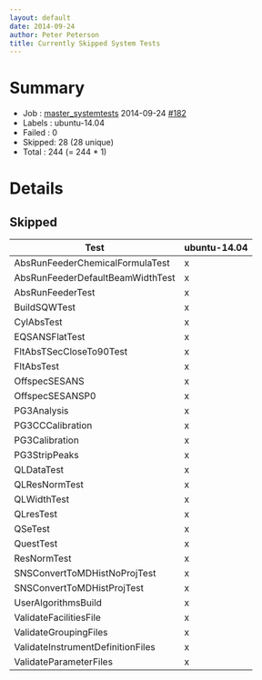 ```yaml
---
layout: default
date: 2014-09-24
author: Peter Peterson
title: Currently Skipped System Tests
---
```

Summary
=======

* Job    : [master_systemtests](http://builds.mantidproject.org/job/master_systemtests/) 2014-09-24 [#182](http://builds.mantidproject.org/job/master_systemtests/182/)
* Labels : ubuntu-14.04
* Failed : 0
* Skipped: 28 (28 unique)
* Total  : 244 (= 244 * 1)

Details
=======

Skipped
-------

| Test                               | ubuntu-14.04 |
|------------------------------------|--------------|
| AbsRunFeederChemicalFormulaTest    |       x      |
| AbsRunFeederDefaultBeamWidthTest   |       x      |
| AbsRunFeederTest                   |       x      |
| BuildSQWTest                       |       x      |
| CylAbsTest                         |       x      |
| EQSANSFlatTest                     |       x      |
| FltAbsTSecCloseTo90Test            |       x      |
| FltAbsTest                         |       x      |
| OffspecSESANS                      |       x      |
| OffspecSESANSP0                    |       x      |
| PG3Analysis                        |       x      |
| PG3CCCalibration                   |       x      |
| PG3Calibration                     |       x      |
| PG3StripPeaks                      |       x      |
| QLDataTest                         |       x      |
| QLResNormTest                      |       x      |
| QLWidthTest                        |       x      |
| QLresTest                          |       x      |
| QSeTest                            |       x      |
| QuestTest                          |       x      |
| ResNormTest                        |       x      |
| SNSConvertToMDHistNoProjTest       |       x      |
| SNSConvertToMDHistProjTest         |       x      |
| UserAlgorithmsBuild                |       x      |
| ValidateFacilitiesFile             |       x      |
| ValidateGroupingFiles              |       x      |
| ValidateInstrumentDefinitionFiles  |       x      |
| ValidateParameterFiles             |       x      |
